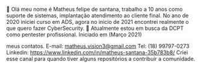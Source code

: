 🔭 Olá meu nome é Matheus felipe de santana, trabalho a 10 anos como suporte de sistemas, implantação atendimento ao cliente final.
No ano de 2020 iniciei curso em ADS, agora no inicio de 2021 encontrei realmente o que quero fazer CyberSecurity.
🌱 Atualmente estou em busca da DCPT como pentester profissional. Iniciado em (Março 2021)

meus contatos.
E-mail: matheus.vision3@gmail.com
Tel: (18) 99797-0273
Linkedin: https://www.linkedin.com/in/matheus-santana-35b783b8/
Criei esse canal para quando tiver alguns repositórios a contribuir a comunidade.
     
